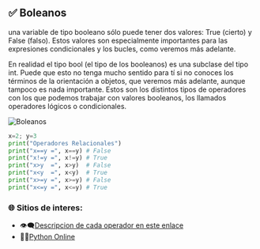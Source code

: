 ## ✅ Boleanos

una variable de tipo booleano sólo
puede tener dos valores: True (cierto) y False (falso). Estos valores son
especialmente importantes para las expresiones condicionales y los bucles,
como veremos más adelante.

En realidad el tipo bool (el tipo de los booleanos) es una subclase del tipo int.
Puede que esto no tenga mucho sentido para tí si no conoces los términos de la orientación a objetos, que veremos más adelante, aunque tampoco es nada
importante. Estos son los distintos tipos de operadores con los que podemos
trabajar con valores booleanos, los llamados operadores lógicos o
condicionales.

![Boleanos](http://runest.ing.puc.cl/_images/figure25.png)

```python
x=2; y=3
print("Operadores Relacionales")
print("x==y =", x==y) # False
print("x!=y =", x!=y) # True
print("x>y  =", x>y)  # False
print("x<y  =", x<y)  # True
print("x>=y =", x>=y) # False
print("x<=y =", x<=y) # True
```

### 🌐 Sitios de interes:

+ 👁‍🗨[Descripcion de cada operador en este enlace](https://ellibrodepython.com/operadores-relacionales)
+ 👨‍💻[Python Online](https://www.online-python.com/)
